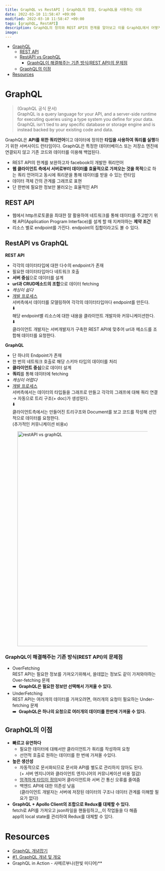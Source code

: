 ```yaml
---
title: GraphQL vs RestAPI | GraphQL의 장점, GraphQL을 사용하는 이유
date: 2022-03-10 11:58:47 +09:00
modified: 2022-03-10 11:58:47 +09:00
tags: [graphQL, RestAPI]
description: GraphQL의 정의와 REST API의 한계를 알아보고 이를 GraphQL에서 어떻게 극복할 수 있는지알아본다.
image:
---
```


- [GraphQL](#graphql)
  - [REST API](#rest-api)
  - [RestAPI vs GraphQL](#restapi-vs-graphql)
    - [GraphQL이 해결해주는 기존 방식(REST API)의 문제점](#graphql이-해결해주는-기존-방식rest-api의-문제점)
  - [GraphQL의 이점](#graphql의-이점)
- [Resources](#resources)

# GraphQL

> (GraphQL 공식 문서)<br/>
> GraphQL is a query language for your API, and a server-side runtime for executing queries using a type system you define for your data. GraphQL isn't tied to any specific database or storage engine and is instead backed by your existing code and data.

GraphQL은 **API를 위한 쿼리언어**이고 데이터에 정의한 **타입을 사용하여 쿼리를 실행**하기 위한 서버사이드 런타임이다. GraphQL은 특정한 데이터베이스 또는 저장소 엔진에 연결되지 않고 기존 코드와 데이터를 이용해 백업된다.

- REST API의 한계를 보완하고자 facebook이 개발한 쿼리언어
- **웹 클라이언트 측에서 서버로부터 데이터를 효율적으로 가져오는 것을 목적**으로 하는 쿼리 언어이고 동시에 쿼리문을 통해 데이터를 받을 수 있는 런타임
- 데이터 객체 간의 관계를 그래프로 표현
- 단 한번에 필요한 정보만 불러오는 효율적인 API

## REST API

- 웹에서 http프로토콜을 최대한 잘 활용하여 네트워크를 통해 데이터를 주고받기 위해 API(Application Program Interface)를 설계 할 때 지켜야하는 **제약 조건**
- 리소스 별로 endpoint를 가진다. endpoint의 집합이라고도 볼 수 있다.

## RestAPI vs GraphQL

**REST API**

- 각각의 데이터타입에 대한 다수의 endpoint가 존재
- 필요한 데이터타입마다 네트워크 호출
- **서버 중심**으로 데이터를 설계
- **url과 CRUD메소드의 조합**으로 데이터 fetching
- _캐싱이 쉽다_
- <u>개발 프로세스</u><br/>
  서버측에서 데이터를 모델링하여 각각의 데이터타입마다 endpoint를 만든다.<br/>
  ⬇️<br/>
  해당 endpoint별 리소스에 대한 내용을 클라이언트 개발자와 커뮤니케이션한다.<br/>
  ⬇️<br/>
  클라이언트 개발자는 서버개발자가 구축한 REST API에 맞추어 url과 메소드를 조합해 데이터를 요청한다.

**GraphQL**

- 단 하나의 Endpoint가 존재
- 한 번의 네트워크 호출로 해당 스키마 타입의 데이터를 처리
- **클라이언트 중심**으로 데이터 설계
- **쿼리**를 통해 데이터에 fetching
- _캐싱이 어렵다_
- <u>개발 프로세스</u><br/>
  서버측에서는 데이터의 타입들을 그래프로 만들고 각각의 그래프에 대해 쿼리 연결 → 자동으로 트리 구조(+ doc)가 생성된다.<br/>
  ⬇️<br/>
  클라이언트측에서는 만들어진 트리구조와 Document를 보고 코드를 작성해 선언적으로 데이터를 요청한다.<br/>
  (추가적인 커뮤니케이션 비용x)

<figure>
  <img src="https://user-images.githubusercontent.com/43979066/158052954-bc01935b-2f14-4ed0-a088-6200786f38d8.png" alt="restAPI vs graphQL" width=700>
</figure>

### GraphQL이 해결해주는 기존 방식(REST API)의 문제점

- OverFetching<br/>
  REST API는 필요한 정보를 가져오기위해서, 쓸데없는 정보도 같이 가져와야하는 Over-fetching 문제<br/>
  ➡️  **GraphQL은 필요한 정보만 선택해서 가져올 수 있다.**
- UnderFetching<br/>
  REST API는 여러개의 데이터를 가져오려면, 여러개의 요청이 필요하는 Under-fetching 문제<br/>
  ➡️  **GraphQL은 하나의 요청으로 여러개의 데이터를 한번에 가져올 수 있다.**

## GraphQL의 이점

- **빠르고 유연하다**<br/>
  - 필요한 데이터에 대해서만 클라이언트가 쿼리를 작성하여 요청<br/>
  - 선언적 호출로 원하는 데이터를 한 번에 가져올 수있다.
- **높은 생산성**
  - 자동적으로 문서화되므로 문서와 API를 별도로 관리하지 않아도 된다.<br/>
    (+ 서버 엔지니어와 클라이언트 엔지니어의 커뮤니케이션 비용 절감)<br/>
  - <u>엄격하게 타입이 정의</u>되어 클라이언트와 서버 간 통신 오류를 줄여줌<br/>
  - 백엔드 API에 대한 의존성 낮음<br/>
    (클라이언트 개발자는 서버에 저장된 데이터의 구조나 데이터 관계를 이해할 필요가 없다)<br/>
- **GraphQL + Apollo Client의 조합으로 Redux를 대체할 수 있다.**<br/>
  fetch로 API를 가져오고 json파일을 핸들링하고,,,이 작업들을 다 해줌<br/>
  app의 local state를 관리하여 Redux를 대체할 수 있다.<br/>

# Resources

- [GraphQL 개념잡기](https://tech.kakao.com/2019/08/01/graphql-basic/)
- [#1. GraphQL 개념 및 개요](https://velog.io/@jangwonyoon/1.-GraphQL-%EA%B0%9C%EB%85%90)
- GraphQL in Action - 사메르부나(한빛 미디어)\*\*
